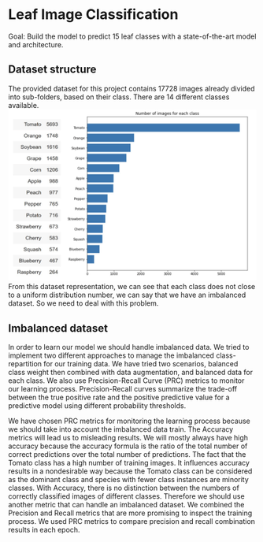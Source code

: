 # Leaf Image Classification 
Goal: Build the model to predict 15 leaf classes with a state-of-the-art model and architecture.

## Dataset structure
The provided dataset for this project contains 17728 images already divided into sub-folders, based on their class. There are 14 different classes available.
![dataset](dataset_plot.png) 
From this dataset representation, we can see that each class does not close to a uniform distribution number, we can say that we have an imbalanced dataset. So we need to deal with this problem.

## Imbalanced dataset

In order to learn our model we should handle imbalanced data. We tried to implement two different approaches to manage the imbalanced class-repartition for our training data. We have tried two scenarios, balanced class weight then combined with data augmentation, and balanced data for each class. We also use Precision-Recall Curve (PRC) metrics to monitor our learning process. Precision-Recall curves summarize the trade-off between the true positive rate and the positive predictive value for a predictive model using different probability thresholds.

We have chosen PRC metrics for monitoring the learning process because we should take into account the imbalanced data train. The Accuracy metrics will lead us to misleading results. We will mostly always have high accuracy because the accuracy formula is the ratio of the total number of correct predictions over the total number of predictions. The fact that the Tomato class has a high number of training images. It influences accuracy results in a nondesirable way because the Tomato class can be considered as the dominant class and species with fewer class instances are minority classes. With Accuracy, there is no distinction between the numbers of correctly classified images of different classes. Therefore we should use another metric that can handle an imbalanced dataset. We combined the Precision and Recall metrics that are more promising to inspect the training process. We used PRC metrics to compare precision and recall combination results in each epoch. 
